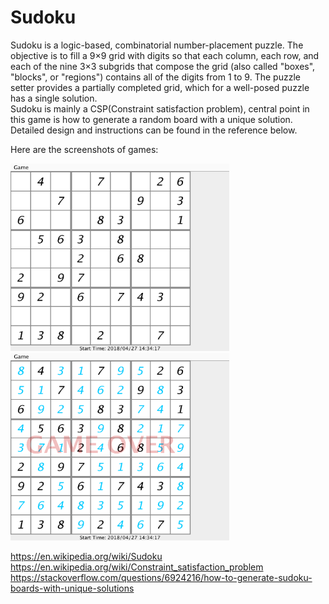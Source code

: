 # Sudoku

Sudoku is a logic-based, combinatorial number-placement puzzle. The objective is to fill a 9×9 grid with digits so that 
each column, each row, and each of the nine 3×3 subgrids that compose the grid (also called "boxes", "blocks", or "regions") 
contains all of the digits from 1 to 9. The puzzle setter provides a partially completed grid, which for a well-posed puzzle 
has a single solution.<br/>
Sudoku is mainly a CSP(Constraint satisfaction problem), central point in this game is how to generate a random board with a unique solution. Detailed design and instructions can be found in the reference below. 


Here are the screenshots of games:

<img src="https://github.com/victorchennn/Sudoku/blob/master/screenshot1.png" width="350" height="300">              <img src="https://github.com/victorchennn/Sudoku/blob/master/screenshot2.png" width="350" height="300">



https://en.wikipedia.org/wiki/Sudoku<br/> 
https://en.wikipedia.org/wiki/Constraint_satisfaction_problem<br/>
https://stackoverflow.com/questions/6924216/how-to-generate-sudoku-boards-with-unique-solutions

